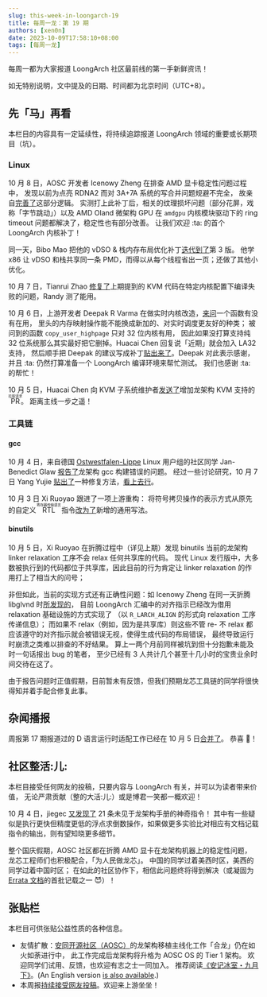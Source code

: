 ```yaml
---
slug: this-week-in-loongarch-19
title: 每周一龙：第 19 期
authors: [xen0n]
date: 2023-10-09T17:58:10+08:00
tags: [每周一龙]
---
```


每周一都为大家报道 LoongArch 社区最前线的第一手新鲜资讯！

<!-- truncate -->

如无特别说明，文中提及的日期、时间都为北京时间（UTC+8）。

## 先「马」再看

本栏目的内容具有一定延续性，将持续追踪报道 LoongArch 领域的重要或长期项目（坑）。

### Linux

10 月 8 日，AOSC 开发者 Icenowy Zheng 在排查 AMD 显卡稳定性问题过程中，
发现以前为点亮 RDNA2 而对 3A+7A 系统的写合并问题规避不完全，
故亲自[完善了](https://lore.kernel.org/loongarch/20231009042841.635366-1-uwu@icenowy.me/)这部分逻辑。
实测打上此补丁后，相关的纹理损坏问题（部分花屏，戏称「字节跳动」）以及 AMD Oland 微架构 GPU
在 `amdgpu` 内核模块驱动下的 ring timeout 问题都解决了，稳定性也有部分改善。
让我们欢迎 :ta: 的首个 LoongArch 内核补丁！

同一天，Bibo Mao 把他的 vDSO & 栈内存布局优化补丁[迭代到了](https://lore.kernel.org/loongarch/20231008012036.1415883-1-maobibo@loongson.cn/)第 3 版。
他学 x86 让 vDSO 和栈共享同一条 PMD，而得以从每个线程省出一页；还做了其他小优化。

10 月 7 日，Tianrui Zhao [修复了](https://lore.kernel.org/loongarch/9f7931dd-3c0e-4bc2-988e-1fb3549e440e@infradead.org/T/#t)上期提到的
KVM 代码在特定内核配置下编译失败的问题，Randy 测了能用。

10 月 6 日，上游开发者 Deepak R Varma 在做实时内核改造，[来问](https://lore.kernel.org/loongarch/ZSFWa44FTi48hDyE@runicha.com/T/#t)一个函数有没有在用，
里头的内存映射操作能不能换成新加的、对实时调度更友好的种类；
被问到的函数 `copy_user_highpage` 只对 32 位内核有用，
因此如果没打算支持纯 32 位系统那么其实最好把它删掉。Huacai Chen 回复说「近期」就会加入 LA32 支持，
然后顺手把 Deepak 的建议写成补丁[贴出来了](https://lore.kernel.org/loongarch/20231007095229.235551-1-chenhuacai@loongson.cn/)。Deepak 对此表示感谢，
并且 :ta: 仍然打算准备一个 LoongArch 编译环境来帮忙测试。
我们也感谢 :ta: 的帮忙！

10 月 5 日，Huacai Chen 向 KVM 子系统维护者[发送了](https://lore.kernel.org/kvm/20231005091825.3207300-1-chenhuacai@loongson.cn/)增加龙架构 KVM 支持的 <ruby>PR<rt>拉取请求</rt></ruby>。
距离主线一步之遥！

### 工具链

#### gcc

10 月 4 日，来自德国 [Ostwestfalen-Lippe](https://en.wikipedia.org/wiki/Ostwestfalen-Lippe)
Linux 用户组的社区同学 Jan-Benedict Glaw
[报告了](https://gcc.gnu.org/pipermail/gcc-patches/2023-October/631933.html)龙架构
gcc 构建错误的问题。
经过一些讨论研究，10 月 7 日 Yang Yujie
[贴出了](https://gcc.gnu.org/pipermail/gcc-patches/2023-October/632210.html)一种修复方法，[看上去行](https://gcc.gnu.org/pipermail/gcc-patches/2023-October/632256.html)。

10 月 3 日 Xi Ruoyao 跟进了一项上游重构：
将符号拷贝操作的表示方式从原先的自定义 <ruby>RTL<rt>寄存器传输语言</rt></ruby> 指令[改为了](https://gcc.gnu.org/pipermail/gcc-patches/2023-October/631822.html)新增的通用写法。

#### binutils

10 月 5 日，Xi Ruoyao 在折腾过程中（详见上期）发现 binutils 当前的龙架构
linker relaxation 工序不会 relax 任何共享库的代码。
现代 Linux 发行版中，大多数被执行到的代码都位于共享库，因此目前的行为肯定让
linker relaxation 的作用打上了相当大的问号；

非但如此，当前的实现方式还有正确性问题：如 Icenowy Zheng 在同一天折腾 libglvnd
时[所发现的](https://sourceware.org/bugzilla/show_bug.cgi?id=30944)，
目前 LoongArch 汇编中的对齐指示已经改为借用 relaxation 基础设施的方式实现了
（以 `R_LARCH_ALIGN` 的形式向 relaxation 工序传递信息）；
而如果不 relax（例如，因为是共享库）则这些不管 re- 不 relax
都应该遵守的对齐指示就会被错误无视，使得生成代码的布局错误，
最终导致运行时崩溃之类难以排查的不好结果。
算上一两个月前同样被坑到但十分抱歉未能及时一句话报出 bug 的笔者，
至少已经有 3 人共计几个甚至十几小时的宝贵业余时间交待在这了。

由于报告问题时正值假期，目前暂未有反馈，但我们预期龙芯工具链的同学将很快得知并着手配合修复此事。

## 杂闻播报

周报第 17 期报道过的 D 语言运行时适配工作已经在 10 月 5 日[合并了](https://github.com/dlang/dmd/pull/15628)。
恭喜 :tada:！


## 社区整活:儿:

本栏目接受任何网友的投稿，只要内容与 LoongArch 有关，并可以为读者带来价值，
无论严肃贡献（整的大活:儿:）或是博君一笑都一概欢迎！

10 月 4 日，jiegec [又发现了](https://github.com/loongson-community/loongarch-opcodes/issues/1#issuecomment-1746975991) 21 条未见于龙架构手册的神奇指令！
其中有一些疑似是执行更快但精度更低的浮点求倒数操作，如果做更多实验比对相应有文档记载指令的输出，则有望知晓更多细节。

整个国庆假期，AOSC 社区都在折腾 AMD 显卡在龙架构机器上的稳定性问题，
龙芯工程师们也积极配合，「为人民做龙芯」。
中国的同学过着美西时区，美西的同学过着中国时区；
在如此的社区协作下，相信此问题终将得到解决（或凝固为 [Errata 文档](/docs/errata)的首批记载之一 :smiling_imp:）！

## 张贴栏

本栏目可供张贴公益性质的各种信息。

* 友情扩散：[安同开源社区（AOSC）](https://aosc.io)的龙架构移植主线化工作「合龙」仍在如火如荼进行中，
  此工作完成后龙架构将升格为 AOSC OS 的 Tier 1 架构。
  欢迎同学们试用、反馈，也欢迎有志之士一同加入。
  推荐阅读[《安记冰室・九月下》](https://github.com/AOSC-Dev/newsroom/blob/bfa12c12b1f819adab0fa568e906e682e0fbc244/coffee-break/20230922/zh_CN.md)。(An
  English version [is also available](https://github.com/AOSC-Dev/newsroom/blob/bfa12c12b1f819adab0fa568e906e682e0fbc244/coffee-break/20230922/en.md).)
* 本周报[持续接受网友投稿][call-for-submissions]。欢迎来上游坐坐！

[call-for-submissions]: https://github.com/loongson-community/areweloongyet/issues/16
